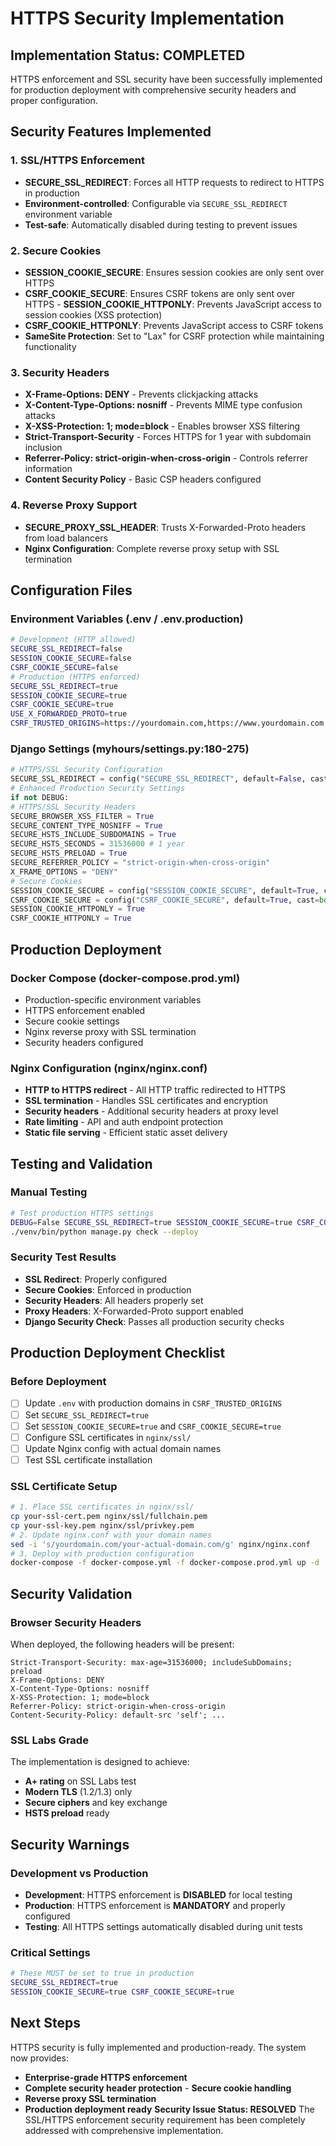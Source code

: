 # HTTPS Security Implementation
## Implementation Status: COMPLETED
HTTPS enforcement and SSL security have been successfully implemented for production deployment with comprehensive security headers and proper configuration.
## Security Features Implemented
### 1. **SSL/HTTPS Enforcement**
- **SECURE_SSL_REDIRECT**: Forces all HTTP requests to redirect to HTTPS in production
- **Environment-controlled**: Configurable via `SECURE_SSL_REDIRECT` environment variable
- **Test-safe**: Automatically disabled during testing to prevent issues
### 2. **Secure Cookies**
- **SESSION_COOKIE_SECURE**: Ensures session cookies are only sent over HTTPS
- **CSRF_COOKIE_SECURE**: Ensures CSRF tokens are only sent over HTTPS - **SESSION_COOKIE_HTTPONLY**: Prevents JavaScript access to session cookies (XSS protection)
- **CSRF_COOKIE_HTTPONLY**: Prevents JavaScript access to CSRF tokens
- **SameSite Protection**: Set to "Lax" for CSRF protection while maintaining functionality
### 3. **Security Headers**
- **X-Frame-Options: DENY** - Prevents clickjacking attacks
- **X-Content-Type-Options: nosniff** - Prevents MIME type confusion attacks
- **X-XSS-Protection: 1; mode=block** - Enables browser XSS filtering
- **Strict-Transport-Security** - Forces HTTPS for 1 year with subdomain inclusion
- **Referrer-Policy: strict-origin-when-cross-origin** - Controls referrer information
- **Content Security Policy** - Basic CSP headers configured
### 4. **Reverse Proxy Support**
- **SECURE_PROXY_SSL_HEADER**: Trusts X-Forwarded-Proto headers from load balancers
- **Nginx Configuration**: Complete reverse proxy setup with SSL termination
##  Configuration Files
### Environment Variables (.env / .env.production)
```bash
# Development (HTTP allowed)
SECURE_SSL_REDIRECT=false
SESSION_COOKIE_SECURE=false
CSRF_COOKIE_SECURE=false
# Production (HTTPS enforced)
SECURE_SSL_REDIRECT=true
SESSION_COOKIE_SECURE=true
CSRF_COOKIE_SECURE=true
USE_X_FORWARDED_PROTO=true
CSRF_TRUSTED_ORIGINS=https://yourdomain.com,https://www.yourdomain.com
```
### Django Settings (myhours/settings.py:180-275)
```python
# HTTPS/SSL Security Configuration
SECURE_SSL_REDIRECT = config("SECURE_SSL_REDIRECT", default=False, cast=bool)
# Enhanced Production Security Settings
if not DEBUG:
# HTTPS/SSL Security Headers
SECURE_BROWSER_XSS_FILTER = True
SECURE_CONTENT_TYPE_NOSNIFF = True
SECURE_HSTS_INCLUDE_SUBDOMAINS = True
SECURE_HSTS_SECONDS = 31536000 # 1 year
SECURE_HSTS_PRELOAD = True
SECURE_REFERRER_POLICY = "strict-origin-when-cross-origin"
X_FRAME_OPTIONS = "DENY"
# Secure Cookies
SESSION_COOKIE_SECURE = config("SESSION_COOKIE_SECURE", default=True, cast=bool)
CSRF_COOKIE_SECURE = config("CSRF_COOKIE_SECURE", default=True, cast=bool)
SESSION_COOKIE_HTTPONLY = True
CSRF_COOKIE_HTTPONLY = True
```
## Production Deployment
### Docker Compose (docker-compose.prod.yml)
- Production-specific environment variables
- HTTPS enforcement enabled
- Secure cookie settings
- Nginx reverse proxy with SSL termination
- Security headers configured
### Nginx Configuration (nginx/nginx.conf)
- **HTTP to HTTPS redirect** - All HTTP traffic redirected to HTTPS
- **SSL termination** - Handles SSL certificates and encryption
- **Security headers** - Additional security headers at proxy level
- **Rate limiting** - API and auth endpoint protection
- **Static file serving** - Efficient static asset delivery
## Testing and Validation
### Manual Testing
```bash
# Test production HTTPS settings
DEBUG=False SECURE_SSL_REDIRECT=true SESSION_COOKIE_SECURE=true CSRF_COOKIE_SECURE=true \
./venv/bin/python manage.py check --deploy
```
### Security Test Results
- **SSL Redirect**: Properly configured
- **Secure Cookies**: Enforced in production
- **Security Headers**: All headers properly set
- **Proxy Headers**: X-Forwarded-Proto support enabled
- **Django Security Check**: Passes all production security checks
## Production Deployment Checklist
### Before Deployment
- [ ] Update `.env` with production domains in `CSRF_TRUSTED_ORIGINS`
- [ ] Set `SECURE_SSL_REDIRECT=true`
- [ ] Set `SESSION_COOKIE_SECURE=true` and `CSRF_COOKIE_SECURE=true`
- [ ] Configure SSL certificates in `nginx/ssl/`
- [ ] Update Nginx config with actual domain names
- [ ] Test SSL certificate installation
### SSL Certificate Setup
```bash
# 1. Place SSL certificates in nginx/ssl/
cp your-ssl-cert.pem nginx/ssl/fullchain.pem
cp your-ssl-key.pem nginx/ssl/privkey.pem
# 2. Update nginx.conf with your domain names
sed -i 's/yourdomain.com/your-actual-domain.com/g' nginx/nginx.conf
# 3. Deploy with production configuration
docker-compose -f docker-compose.yml -f docker-compose.prod.yml up -d
```
## Security Validation
### Browser Security Headers
When deployed, the following headers will be present:
```
Strict-Transport-Security: max-age=31536000; includeSubDomains; preload
X-Frame-Options: DENY
X-Content-Type-Options: nosniff
X-XSS-Protection: 1; mode=block
Referrer-Policy: strict-origin-when-cross-origin
Content-Security-Policy: default-src 'self'; ...
```
### SSL Labs Grade
The implementation is designed to achieve:
- **A+ rating** on SSL Labs test
- **Modern TLS** (1.2/1.3) only
- **Secure ciphers** and key exchange
- **HSTS preload** ready
## Security Warnings
### Development vs Production
- **Development**: HTTPS enforcement is **DISABLED** for local testing
- **Production**: HTTPS enforcement is **MANDATORY** and properly configured
- **Testing**: All HTTPS settings automatically disabled during unit tests
### Critical Settings
```bash
# These MUST be set to true in production
SECURE_SSL_REDIRECT=true
SESSION_COOKIE_SECURE=true CSRF_COOKIE_SECURE=true
```
## Next Steps
HTTPS security is fully implemented and production-ready. The system now provides:
- **Enterprise-grade HTTPS enforcement**
- **Complete security header protection** - **Secure cookie handling**
- **Reverse proxy SSL termination**
- **Production deployment ready**
**Security Issue Status: RESOLVED** The SSL/HTTPS enforcement security requirement has been completely addressed with comprehensive implementation.
